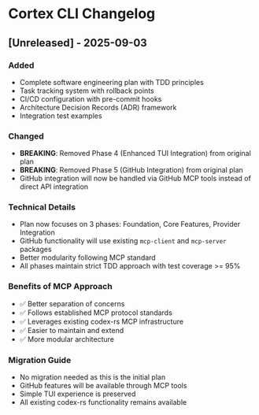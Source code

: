# Cortex CLI Changelog

## [Unreleased] - 2025-09-03

### Added

- Complete software engineering plan with TDD principles
- Task tracking system with rollback points
- CI/CD configuration with pre-commit hooks
- Architecture Decision Records (ADR) framework
- Integration test examples

### Changed

- **BREAKING**: Removed Phase 4 (Enhanced TUI Integration) from original plan
- **BREAKING**: Removed Phase 5 (GitHub Integration) from original plan
- GitHub integration will now be handled via GitHub MCP tools instead of direct API integration

### Technical Details

- Plan now focuses on 3 phases: Foundation, Core Features, Provider Integration
- GitHub functionality will use existing `mcp-client` and `mcp-server` packages
- Better modularity following MCP standard
- All phases maintain strict TDD approach with test coverage >= 95%

### Benefits of MCP Approach

- ✅ Better separation of concerns
- ✅ Follows established MCP protocol standards
- ✅ Leverages existing codex-rs MCP infrastructure
- ✅ Easier to maintain and extend
- ✅ More modular architecture

### Migration Guide

- No migration needed as this is the initial plan
- GitHub features will be available through MCP tools
- Simple TUI experience is preserved
- All existing codex-rs functionality remains available
